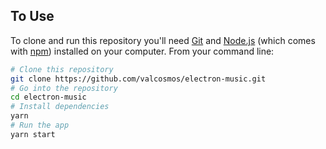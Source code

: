 ## To Use

To clone and run this repository you'll need [Git](https://git-scm.com) and [Node.js](https://nodejs.org/en/download/) (which comes with [npm](http://npmjs.com)) installed on your computer. From your command line:

```bash
# Clone this repository
git clone https://github.com/valcosmos/electron-music.git
# Go into the repository
cd electron-music
# Install dependencies
yarn
# Run the app
yarn start
```
